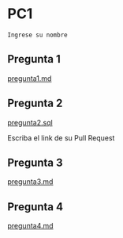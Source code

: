 # PC1

`Ingrese su nombre`

## Pregunta 1

[pregunta1.md](./pregunta1.md)

## Pregunta 2
  
[pregunta2.sql](./pregunta2.sql)

Escriba el link de su Pull Request

## Pregunta 3

[pregunta3.md](./pregunta3.md)

## Pregunta 4

[pregunta4.md](./pregunta4.md)
